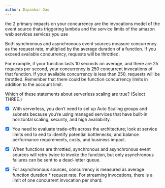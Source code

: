 ```yaml
---
author: Dipankar Das
---
```


the 2 primary impacts on your concurrency are the invocations model of the event source thats triggering lambda and the service limits of the amazon web services services ypu use

Both synchronous and asynchronous event sources measure concurrency as the request rate, multiplied by the average duration of a function. If you exceed available concurrency, requests will be throttled.

For example, if your function lasts 10 seconds on average, and there are 25 requests per second, your concurrency is 250 concurrent invocations of that function. If your available concurrency is less than 250, requests will be throttled. Remember that there could be function concurrency limits in addition to the account limit.

Which of these statements about serverless scaling are true? (Select THREE.)

- [x] With serverless, you don’t need to set up Auto Scaling groups and subnets because you’re using managed services that have built-in horizontal scaling, security, and high availability.
- [x] You need to evaluate trade-offs across the architecture; look at service limits end to end to identify potential bottlenecks; and balance performance requirements, costs, and business impact.
- [x] When functions are throttled, synchronous and asynchronous event sources will retry twice to invoke the function, but only asynchronous failures can be sent to a dead-letter queue.
- [x] For asynchronous sources, concurrency is measured as average function duration * request rate. For streaming invocations, there is a limit of one concurrent invocation per shard.

